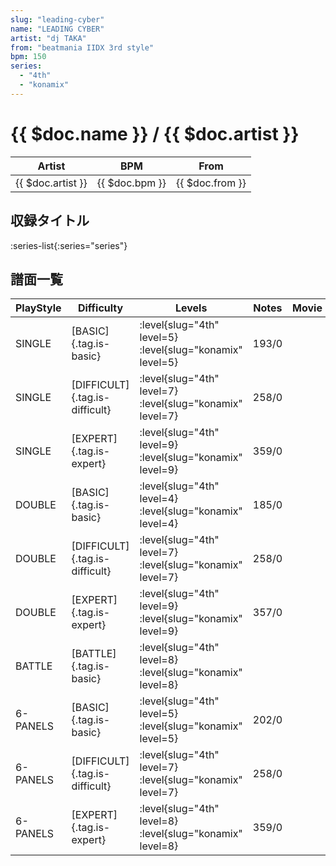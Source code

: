 ```yaml
---
slug: "leading-cyber"
name: "LEADING CYBER"
artist: "dj TAKA"
from: "beatmania IIDX 3rd style"
bpm: 150
series:
  - "4th"
  - "konamix"
---
```


# {{ $doc.name }} / {{ $doc.artist }}

|Artist|BPM|From|
|------|---|----|
|{{ $doc.artist }}|{{ $doc.bpm }}|{{ $doc.from }}|

## 収録タイトル

:series-list{:series="series"}

## 譜面一覧

|PlayStyle|Difficulty|Levels|Notes|Movie|
|---------|----------|------|-----|-----|
|SINGLE|[BASIC]{.tag.is-basic}|<div class="field is-grouped is-grouped-multiline"> :level{slug="4th" level=5} :level{slug="konamix" level=5}</div>|193/0||
|SINGLE|[DIFFICULT]{.tag.is-difficult}|<div class="field is-grouped is-grouped-multiline"> :level{slug="4th" level=7} :level{slug="konamix" level=7}</div>|258/0||
|SINGLE|[EXPERT]{.tag.is-expert}|<div class="field is-grouped is-grouped-multiline"> :level{slug="4th" level=9} :level{slug="konamix" level=9}</div>|359/0||
|DOUBLE|[BASIC]{.tag.is-basic}|<div class="field is-grouped is-grouped-multiline"> :level{slug="4th" level=4} :level{slug="konamix" level=4}</div>|185/0||
|DOUBLE|[DIFFICULT]{.tag.is-difficult}|<div class="field is-grouped is-grouped-multiline"> :level{slug="4th" level=7} :level{slug="konamix" level=7}</div>|258/0||
|DOUBLE|[EXPERT]{.tag.is-expert}|<div class="field is-grouped is-grouped-multiline"> :level{slug="4th" level=9} :level{slug="konamix" level=9}</div>|357/0||
|BATTLE|[BATTLE]{.tag.is-basic}|<div class="field is-grouped is-grouped-multiline"> :level{slug="4th" level=8} :level{slug="konamix" level=8}</div>|||
|6-PANELS|[BASIC]{.tag.is-basic}|<div class="field is-grouped is-grouped-multiline"> :level{slug="4th" level=5} :level{slug="konamix" level=5}</div>|202/0||
|6-PANELS|[DIFFICULT]{.tag.is-difficult}|<div class="field is-grouped is-grouped-multiline"> :level{slug="4th" level=7} :level{slug="konamix" level=7}</div>|258/0||
|6-PANELS|[EXPERT]{.tag.is-expert}|<div class="field is-grouped is-grouped-multiline"> :level{slug="4th" level=8} :level{slug="konamix" level=8}</div>|359/0||
